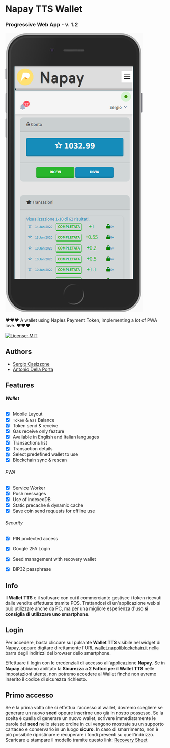 # Napay TTS Wallet

### Progressive Web App - v. 1.2

![Screenshot of Napay TTS PWA app](images/screenshot-wallet.png)



:heart::heart::heart: A wallet using Naples Payment Token, implementing a lot of PWA love. :heart::heart::heart:

[![License: MIT](https://img.shields.io/badge/License-MIT-lightgrey.svg)](https://opensource.org/licenses/MIT)



## Authors

- [Sergio Casizzone](https://sergiocasizzone.it)
- [Antonio Della Porta](mailto:antonio@dellaporta.it)



## Features

###### **Wallet**

- [x] Mobile Layout
- [x] `Token` & `Gas` Balance
- [x] Token send & receive
- [x] Gas receive only feature
- [x] Available in English and Italian languages
- [x] Transactions list
- [x] Transaction details
- [x] Select predefined wallet to use
- [x] Blockchain sync & rescan

###### PWA

- [x] Service Worker
- [x] Push messages
- [x] Use of indexedDB
- [x] Static precache & dynamic cache
- [x] Save coin send requests for offline use

[^1]: when the app returns on-line, memorized requests will be executed!

###### Security

- [x] PIN protected access
- [x] Google 2FA Login
- [x] Seed management with recovery wallet
- [x] BIP32 passphrase


## Info

Il **Wallet TTS** è il software con cui il commerciante gestisce i token ricevuti dalle vendite effettuate tramite POS. Trattandosi di un'applicazione web si può utilizzare anche da PC, ma per una migliore esperienza d'uso **si consiglia di utilizzare uno smartphone**.



## Login

Per accedere, basta cliccare sul pulsante **Wallet TTS** visibile nel widget di Napay, oppure digitare direttamente l'URL [wallet.napoliblockchain.it](https://wallet.napoliblockchain.it) nella barra degli indirizzi del browser dello smartphone.


Effettuare il login con le credenziali di accesso all'applicazione **Napay**. Se in **Napay** abbiamo abilitato la **Sicurezza a 2 Fattori per il Wallet TTS** nelle impostazioni utente, non potremo accedere al Wallet finché non avremo inserito il codice di sicurezza richiesto.


## Primo accesso

Se è la prima volta che si effettua l'accesso al wallet, dovremo scegliere se generare un nuovo **seed** oppure inserirne uno già in nostro possesso. Se la scelta è quella di generare un nuovo wallet, scrivere immediatamente le parole del **seed** nello stesso ordine in cui vengono mostrate su un supporto cartaceo e conservarlo in un luogo **sicuro**. In caso di smarrimento, non è più possibile ripristinare e recuperare i fondi presenti su quell'indirizzo. Scaricare e stampare il modello tramite questo link: [Recovery Sheet](RECOVERY_SHEET.pdf)
